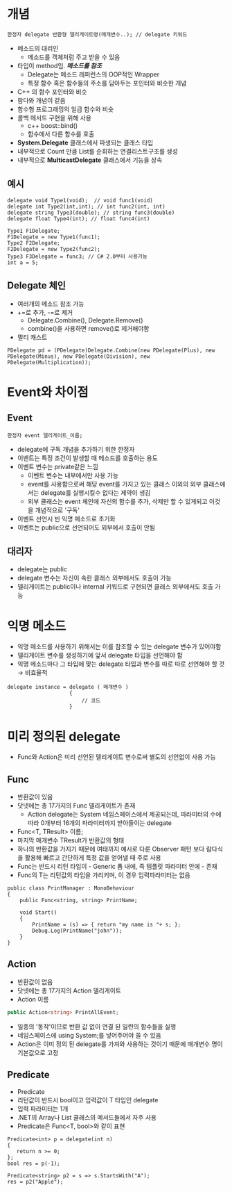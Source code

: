 # 개념

```
한정자 delegate 반환형 델리게이트명(매개변수..); // delegate 키워드
```

- 메소드의 대리인
    - 메소드를 객체처럼 주고 받을 수 있음
- 타입이 method임. ***메소드를 참조***
    - Delegate는 메소드 레퍼런스의 OOP적인 Wrapper
    - 특정 함수 혹은 함수들의 주소를 담아두는 포인터와 비슷한 개념
- C++ 의 함수 포인터와 비슷
- 람다와 개념이 같음
- 함수형 프로그래밍의 일급 함수와 비슷
- 콜백 메서드 구현을 위해 사용
    - c++ boost::bind()
    - 함수에서 다른 함수를 호출
- **System.Delegate** 클래스에서 파생되는 클래스 타입
- 내부적으로 Count 만큼 List를 순회하는 연결리스트구조를 생성
- 내부적으로 **MulticastDelegate** 클래스에서 기능을 상속

## 예시
```
delegate void Type1(void);  // void func1(void)
delegate int Type2(int,int); // int func2(int, int)
delegate string Type3(double); // string func3(double)
delegate float Type4(int); // float func4(int)

Type1 F1Delegate;
F1Delegate = new Type1(func1);
Type2 F2Delegate;
F2Delegate = new Type2(func2);
Type3 F3Delegate = func3; // C# 2.0부터 사용가능
int a = 5;
```

## Delegate 체인
- 여러개의 메소드 참조 가능
- +=로 추가, -=로 제거
    - Delegate.Combine(), Delegate.Remove()
    - combine()을 사용하면 remove()로 제거해야함
- 멀티 캐스트

```
PDelegate pd = (PDelegate)Delegate.Combine(new PDelegate(Plus), new PDelegate(Minus), new PDelegate(Division), new PDelegate(Multiplication));
```

# Event와 차이점
## Event

```
한정자 event 델리게이트_이름;
```

- delegate에 구독 개념을 추가하기 위한 한정자
- 이벤트는 특정 조건이 발생할 때 메소드를 호출하는 용도
- 이벤트 변수는 private같은 느낌
    - 이벤트 변수는 내부에서만 사용 가능
    - event를 사용함으로써 해당 event를 가지고 있는 클래스 이외의 외부 클래스에서는 delegate를 실행시킬수 없다는 제약이 생김
    - 외부 클래스는 event 체인에 자신의 함수를 추가, 삭제만 할 수 있게되고 이것을 개념적으로 '구독'
- 이벤트 선언시 빈 익명 메소드로 초기화
- 이벤트는 public으로 선언되어도 외부에서 호출이 안됨

## 대리자
- delegate는 public
- delegate 변수는 자신이 속한 클래스 외부에서도 호출이 가능
- 델리게이트는 public이나 internal 키워드로 구현되면 클래스 외부에서도 호출 가능

# 익명 메소드
- 익명 메소드를 사용하기 위해서는 이를 참조할 수 있는 delegate 변수가 있어야함
- 델리게이트 변수를 생성하기에 앞서 delegate 타입을 선언해야 함
- 익명 메소드마다 그 타입에 맞는 delegate 타입과 변수를 따로 따로 선언해야 할 것 → 비효율적

```
delegate instance = delegate ( 매개변수 )
					{
                    	// 코드
                    }
```

# 미리 정의된 delegate
- Func와 Action은 미리 선언된 델리게이트 변수로써 별도의 선언없이 사용 가능

## Func
- 반환값이 있음
- 닷넷에는 총 17가지의 Func 델리게이트가 존재
    - Action delegate는 System 네임스페이스에서 제공되는데, 파라미터의 수에 따라 0개부터 16개의 파라미터까지 받아들이는 delegate
- Func<T, TResult> 이름;
- 마지막 매개변수 TResult가 반환값의 형태
- 하나의 반환값을 가지기 때문에 여태까지 예시로 다룬 Observer 패턴 보다 람다식을 활용해 빠르고 간단하게 특정 값을 얻어낼 때 주로 사용
- Func는 반드시 리턴 타입이 - Generic 폼 내에, 즉 템플릿 파라미터 안에 - 존재
- Func<T>의 T는 리턴값의 타입을 가리키며, 이 경우 입력파라미터는 없음

```
public class PrintManager : MonoBehaviour
{
    public Func<string, string> PrintName;
    
    void Start()
    {
        PrintName = (s) => { return "my name is "+ s; };
        Debug.Log(PrintName("john"));
    }
}
```

## Action
- 반환값이 없음
- 닷넷에는 총 17가지의 Action 델리게이트
- Action<T> 이름

```csharp
public Action<string> PrintAllEvent;
```

- 일종의 '동작'이므로 반환 값 없이 연결 된 일련의 함수들을 실행
- 네임스페이스에 using System;를 넣어주어야 쓸 수 있음
- Action은 이미 정의 된 delegate를 가져와 사용하는 것이기 때문에 매개변수 명이 기본값으로 고정

## Predicate
- Predicate<T>
- 리턴값이 반드시 bool이고 입력값이 T 타입인 delegate
- 입력 파라미터는 1개
- .NET의 Array나 List 클래스의 메서드들에서 자주 사용
- Predicate<T>은 Func<T, bool>와 같이 표현

```
Predicate<int> p = delegate(int n)
{
   return n >= 0;
};
bool res = p(-1);

Predicate<string> p2 = s => s.StartsWith("A");
res = p2("Apple");
```